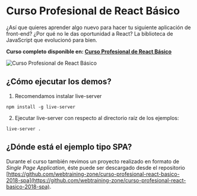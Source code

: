 # Curso Profesional de React Básico

¿Así que quieres aprender algo nuevo para hacer tu siguiente aplicación de front-end? ¿Por qué no le das oportunidad a React? 
La biblioteca de JavaScript que evolucionó para bien.


**Curso completo disponible en: [Curso Profesional de React Básico](https://webtraining.zone/cursos/curso-profesional-de-react-basico)**


![Curso Profesional de React Básico](https://webtraining.zone/img/metadata-courses/curso-profesional-react-basico-2018.jpg)


## ¿Cómo ejecutar los demos?

1) Recomendamos instalar live-server
```
npm install -g live-server
```

2) Ejecutar live-server con respecto al directorio raíz de los ejemplos:
```
live-server .
```

## ¿Dónde está el ejemplo tipo SPA?
Durante el curso también revimos un proyecto realizado en formato de *Single Page Application*,
éste puede ser descargado desde el repositorio [https://github.com/webtraining-zone/curso-profesional-react-basico-2018-spa](https://github.com/webtraining-zone/curso-profesional-react-basico-2018-spa).

